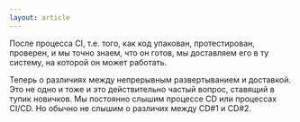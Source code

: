 ```yaml
---
layout: article
---
```

После процесса CI, т.е. того, как код упакован, протестирован, проверен, и мы точно знаем, что он готов, мы доставляем его в ту систему, на которой он может работать.

Теперь о различиях между непрерывным развертыванием и доставкой. Это не одно и тоже и это действительно частый вопрос, ставящий в тупик новичков. Мы постоянно слышим процессе CD или процессах CI/CD. Но обычно не слышим о различих между CD#1 и CD#2.
